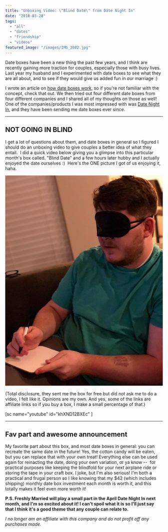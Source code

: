 ```yaml
---
title: "Unboxing Video: \"Blind Date\" from Date Night In"
date: "2018-03-28"
tags:
  - "all"
  - "dates"
  - "friendship"
  - "videos"
featured_image: "/images/IMG_2082.jpg"
---
```


Date boxes have been a new thing the past few years, and I think are recently gaining more traction for couples, especially those with busy lives. Last year my husband and I experimented with date boxes to see what they are all about, and to see if they would give us added fun in our marriage :)

I wrote an article on [how date boxes work](https://freshlymarried.com/what-you-should-know-about-date-boxes/), so if you're not familiar with the concept, check that out. We then tried out four different date boxes from four different companies and I shared all of my thoughts on those as well! One of the companies/products I was most impressed with was [Date Night In](https://datenightinbox.com), and they have been sending me date boxes ever since.

* * *

## NOT GOING IN BLIND

I get a lot of questions about them, and date boxes in general so I figured I should do an unboxing video to give couples a better idea of what they entail.  I did a quick video below giving you a glimpse into this particular month's box called. "Blind Date" and a few hours later hubby and I actually enjoyed the date ourselves :)  Here's the ONE picture I got of us enjoying it, haha.

![date night in box, date night in, date box, date box review, date box marriage, date night, at home date, marriage date, blindfold date, blindfold date ideas](/images/IMG_0368.jpg)

(Total disclosure, they sent me the box for free but did not ask me to do a video, I felt like it. Opinions are my own. And yes, some of the links are affiliate links so if you buy a box, I make a small percentage of that.)

\[sc name="youtube" id="khXND12BXEc" \]

* * *

## Fav part and awesome announcement

My favorite part about this box, and most date boxes in general: you can recreate the same date in the future! Yes, the cotton candy will be eaten, but you can replace that with your own treat! Everything else can be used again for reinacting the date, doing your own variation, or ya know --  for practical purposes like keeping the blindfold for your next airplane ride or storing the tape in your craft box. I joke, but I'm also serious! I'm both a practical and frugal person so I like knowing that my $42 (which includes shipping) monthly date box investment each month is worth it, and this totally makes it feel even more worth it!

**P.S. Freshly Married will play a small part in the April Date Night In next month, and I'm so excited about it! I can't spoil what it is so I'll just say that I think it's a good theme that any couple can relate to.** 

_I no longer am an affiliate with this company and do not profit off any purchases made._
